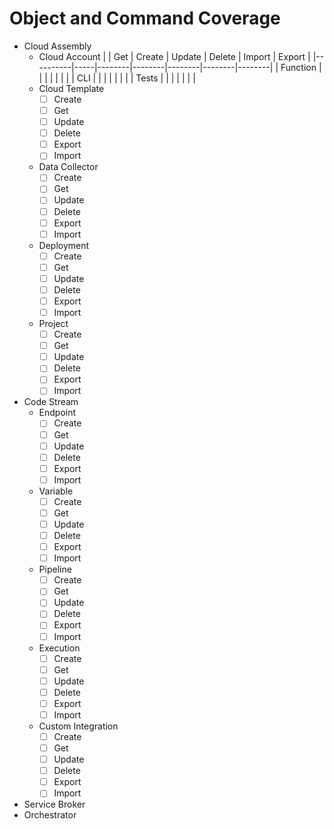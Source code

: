
# Object and Command Coverage

* Cloud Assembly
  * Cloud Account
        |          | Get | Create | Update | Delete | Import | Export |
        |----------|-----|--------|--------|--------|--------|--------|
        | Function |     |        |        |        |        |        |
        | CLI      |     |        |        |        |        |        |
        | Tests    |     |        |        |        |        |        |
  * Cloud Template
    - [ ] Create
    - [ ] Get
    - [ ] Update
    - [ ] Delete
    - [ ] Export
    - [ ] Import
  * Data Collector
    - [ ] Create
    - [ ] Get
    - [ ] Update
    - [ ] Delete
    - [ ] Export
    - [ ] Import
  * Deployment
    - [ ] Create
    - [ ] Get
    - [ ] Update
    - [ ] Delete
    - [ ] Export
    - [ ] Import
  * Project
    - [ ] Create
    - [ ] Get
    - [ ] Update
    - [ ] Delete
    - [ ] Export
    - [ ] Import
* Code Stream
  * Endpoint
    - [ ] Create
    - [ ] Get
    - [ ] Update
    - [ ] Delete
    - [ ] Export
    - [ ] Import
  * Variable
    - [ ] Create
    - [ ] Get
    - [ ] Update
    - [ ] Delete
    - [ ] Export
    - [ ] Import
  * Pipeline
    - [ ] Create
    - [ ] Get
    - [ ] Update
    - [ ] Delete
    - [ ] Export
    - [ ] Import
  * Execution
    - [ ] Create
    - [ ] Get
    - [ ] Update
    - [ ] Delete
    - [ ] Export
    - [ ] Import
  * Custom Integration
    - [ ] Create
    - [ ] Get
    - [ ] Update
    - [ ] Delete
    - [ ] Export
    - [ ] Import

* Service Broker
* Orchestrator
